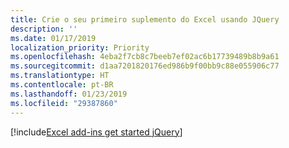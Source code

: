 ```yaml
---
title: Crie o seu primeiro suplemento do Excel usando JQuery
description: ''
ms.date: 01/17/2019
localization_priority: Priority
ms.openlocfilehash: 4eba2f7cb8c7beeb7ef02ac6b17739489b8b9a61
ms.sourcegitcommit: d1aa7201820176ed986b9f00bb9c88e055906c77
ms.translationtype: HT
ms.contentlocale: pt-BR
ms.lasthandoff: 01/23/2019
ms.locfileid: "29387860"
---
```

[!include[Excel add-ins get started jQuery](../includes/file-get-started-excel-jquery.md)]
